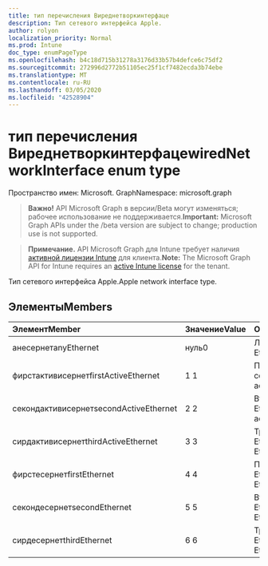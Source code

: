 ```yaml
---
title: тип перечисления Виреднетворкинтерфаце
description: Тип сетевого интерфейса Apple.
author: rolyon
localization_priority: Normal
ms.prod: Intune
doc_type: enumPageType
ms.openlocfilehash: b4c18d715b31278a3176d33b57b4defce6c75df2
ms.sourcegitcommit: 272996d2772b51105ec25f1cf7482ecda3b74ebe
ms.translationtype: MT
ms.contentlocale: ru-RU
ms.lasthandoff: 03/05/2020
ms.locfileid: "42528904"
---
```

# <a name="wirednetworkinterface-enum-type"></a><span data-ttu-id="c38fb-103">тип перечисления Виреднетворкинтерфаце</span><span class="sxs-lookup"><span data-stu-id="c38fb-103">wiredNetworkInterface enum type</span></span>

<span data-ttu-id="c38fb-104">Пространство имен: Microsoft. Graph</span><span class="sxs-lookup"><span data-stu-id="c38fb-104">Namespace: microsoft.graph</span></span>

> <span data-ttu-id="c38fb-105">**Важно!** API Microsoft Graph в версии/Beta могут изменяться; рабочее использование не поддерживается.</span><span class="sxs-lookup"><span data-stu-id="c38fb-105">**Important:** Microsoft Graph APIs under the /beta version are subject to change; production use is not supported.</span></span>

> <span data-ttu-id="c38fb-106">**Примечание.** API Microsoft Graph для Intune требует наличия [активной лицензии Intune](https://go.microsoft.com/fwlink/?linkid=839381) для клиента.</span><span class="sxs-lookup"><span data-stu-id="c38fb-106">**Note:** The Microsoft Graph API for Intune requires an [active Intune license](https://go.microsoft.com/fwlink/?linkid=839381) for the tenant.</span></span>

<span data-ttu-id="c38fb-107">Тип сетевого интерфейса Apple.</span><span class="sxs-lookup"><span data-stu-id="c38fb-107">Apple network interface type.</span></span>

## <a name="members"></a><span data-ttu-id="c38fb-108">Элементы</span><span class="sxs-lookup"><span data-stu-id="c38fb-108">Members</span></span>
|<span data-ttu-id="c38fb-109">Элемент</span><span class="sxs-lookup"><span data-stu-id="c38fb-109">Member</span></span>|<span data-ttu-id="c38fb-110">Значение</span><span class="sxs-lookup"><span data-stu-id="c38fb-110">Value</span></span>|<span data-ttu-id="c38fb-111">Описание</span><span class="sxs-lookup"><span data-stu-id="c38fb-111">Description</span></span>|
|:---|:---|:---|
|<span data-ttu-id="c38fb-112">анесернет</span><span class="sxs-lookup"><span data-stu-id="c38fb-112">anyEthernet</span></span>|<span data-ttu-id="c38fb-113">нуль</span><span class="sxs-lookup"><span data-stu-id="c38fb-113">0</span></span>|<span data-ttu-id="c38fb-114">Любой Ethernet.</span><span class="sxs-lookup"><span data-stu-id="c38fb-114">Any Ethernet.</span></span>|
|<span data-ttu-id="c38fb-115">фирстактивисернет</span><span class="sxs-lookup"><span data-stu-id="c38fb-115">firstActiveEthernet</span></span>|<span data-ttu-id="c38fb-116">1 </span><span class="sxs-lookup"><span data-stu-id="c38fb-116">1</span></span>|<span data-ttu-id="c38fb-117">Первая активная сеть Ethernet.</span><span class="sxs-lookup"><span data-stu-id="c38fb-117">First active Ethernet.</span></span>|
|<span data-ttu-id="c38fb-118">секондактивисернет</span><span class="sxs-lookup"><span data-stu-id="c38fb-118">secondActiveEthernet</span></span>|<span data-ttu-id="c38fb-119">2 </span><span class="sxs-lookup"><span data-stu-id="c38fb-119">2</span></span>|<span data-ttu-id="c38fb-120">Вторая активная сеть Ethernet.</span><span class="sxs-lookup"><span data-stu-id="c38fb-120">Second active Ethernet.</span></span>|
|<span data-ttu-id="c38fb-121">сирдактивисернет</span><span class="sxs-lookup"><span data-stu-id="c38fb-121">thirdActiveEthernet</span></span>|<span data-ttu-id="c38fb-122">3 </span><span class="sxs-lookup"><span data-stu-id="c38fb-122">3</span></span>|<span data-ttu-id="c38fb-123">Третья активная сеть Ethernet.</span><span class="sxs-lookup"><span data-stu-id="c38fb-123">Third active Ethernet.</span></span>|
|<span data-ttu-id="c38fb-124">фирстесернет</span><span class="sxs-lookup"><span data-stu-id="c38fb-124">firstEthernet</span></span>|<span data-ttu-id="c38fb-125">4 </span><span class="sxs-lookup"><span data-stu-id="c38fb-125">4</span></span>|<span data-ttu-id="c38fb-126">Первая сеть Ethernet.</span><span class="sxs-lookup"><span data-stu-id="c38fb-126">First Ethernet.</span></span>|
|<span data-ttu-id="c38fb-127">секондесернет</span><span class="sxs-lookup"><span data-stu-id="c38fb-127">secondEthernet</span></span>|<span data-ttu-id="c38fb-128">5 </span><span class="sxs-lookup"><span data-stu-id="c38fb-128">5</span></span>|<span data-ttu-id="c38fb-129">Вторая сеть Ethernet.</span><span class="sxs-lookup"><span data-stu-id="c38fb-129">Second Ethernet.</span></span>|
|<span data-ttu-id="c38fb-130">сирдесернет</span><span class="sxs-lookup"><span data-stu-id="c38fb-130">thirdEthernet</span></span>|<span data-ttu-id="c38fb-131">6 </span><span class="sxs-lookup"><span data-stu-id="c38fb-131">6</span></span>|<span data-ttu-id="c38fb-132">Третья сеть Ethernet.</span><span class="sxs-lookup"><span data-stu-id="c38fb-132">Third Ethernet.</span></span>|



